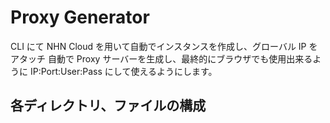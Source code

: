 # Proxy Generator

CLI にて NHN Cloud を用いて自動でインスタンスを作成し、グローバル IP をアタッチ
自動で Proxy サーバーを生成し、最終的にブラウザでも使用出来るように IP:Port:User:Pass にして使えるようにします。

## 各ディレクトリ、ファイルの構成

